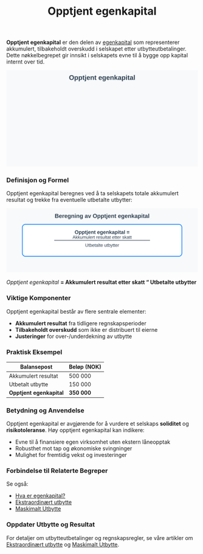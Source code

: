 ﻿---
title: "Opptjent egenkapital"
seoTitle: "Opptjent egenkapital | Definisjon og beregning"
description: 'Opptjent egenkapital er den delen av egenkapitalen som består av tilbakeholdt overskudd etter utbytte. Artikkelen forklarer hvordan den beregnes og hvorfor den er viktig for soliditet og finansiering.'
summary: "Opptjent egenkapital er tilbakeholdt overskudd i selskapet etter utbytte. Hvordan den beregnes, hvorfor den er viktig for soliditet og finansiering, og relasjonen til egenkapital og utbytte."
---

**Opptjent egenkapital** er den delen av [egenkapital](/blogs/regnskap/hva-er-egenkapital "Hva er Egenkapital? Komplett Guide til Egenkapital i Regnskap og Økonomi") 
som representerer akkumulert, tilbakeholdt overskudd i selskapet etter utbytteutbetalinger. Dette nøkkelbegrepet gir innsikt i 
selskapets evne til å bygge opp kapital internt over tid.

![Illustrasjon av opptjent egenkapital](opptjent-egenkapital-image.svg)

### Definisjon og Formel

Opptjent egenkapital beregnes ved å ta selskapets totale akkumulert resultat og trekke fra eventuelle utbetalte utbytter:

![Beregning av Opptjent egenkapital](opptjent-egenkapital-formel.svg)

*Opptjent egenkapital* **= Akkumulert resultat etter skatt “ Utbetalte utbytter**

### Viktige Komponenter

Opptjent egenkapital består av flere sentrale elementer:

* **Akkumulert resultat** fra tidligere regnskapsperioder
* **Tilbakeholdt overskudd** som ikke er distribuert til eierne
* **Justeringer** for over-/underdekning av utbytte

### Praktisk Eksempel

| **Balansepost**             | **Beløp (NOK)** |
|-----------------------------|-----------------|
| Akkumulert resultat         | 500 000         |
| Utbetalt utbytte            | 150 000         |
| **Opptjent egenkapital**    | **350 000**     |

### Betydning og Anvendelse

Opptjent egenkapital er avgjørende for å vurdere et selskaps **soliditet** og **risikotoleranse**. Høy opptjent egenkapital kan indikere:

* Evne til å finansiere egen virksomhet uten ekstern låneopptak
* Robusthet mot tap og økonomiske svingninger
* Mulighet for fremtidig vekst og investeringer

### Forbindelse til Relaterte Begreper

Se også:

* [Hva er egenkapital?](/blogs/regnskap/hva-er-egenkapital "Hva er Egenkapital? Komplett Guide til Egenkapital i Regnskap og Økonomi")
* [Ekstraordinært utbytte](/blogs/regnskap/ekstraordinart-utbytte "Ekstraordinært Utbytte - Regler og Beregning")
* [Maskimalt Utbytte](/blogs/regnskap/maskimalt-utbytte "Maskimalt Utbytte - Komplett Guide til Utbytteregler og Beregning")

### Oppdater Utbytte og Resultat

For detaljer om utbytteutbetalinger og regnskapsregler, se våre artikler om 
[Ekstraordinært utbytte](/blogs/regnskap/ekstraordinart-utbytte "Ekstraordinært Utbytte - Regler og Beregning") 
og [Maskimalt Utbytte](/blogs/regnskap/maskimalt-utbytte "Maskimalt Utbytte - Komplett Guide til Utbytteregler og Beregning").










